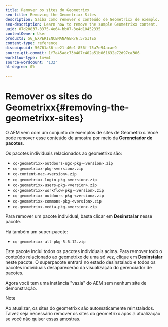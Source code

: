```yaml
---
title: Remover os sites do Geometrixx
seo-title: Removing the Geometrixx Sites
description: Saiba como remover o conteúdo de Geometrixx de exemplo.
seo-description: Learn how to remove the sample Geometrixx content.
uuid: 07d20837-3375-4e64-bb07-3e4d10452335
contentOwner: User
products: SG_EXPERIENCEMANAGER/6.5/SITES
content-type: reference
discoiquuid: 56761a36-ce21-46e1-856f-75a7e94acae9
source-git-commit: 1f7a45adc73b407c402a51b061632e72d97ca306
workflow-type: tm+mt
source-wordcount: '132'
ht-degree: 0%

---
```



# Remover os sites do Geometrixx{#removing-the-geometrixx-sites}

O AEM vem com um conjunto de exemplos de sites de Geometrixx. Você pode remover esse conteúdo de amostra por meio da **Gerenciador de pacotes**.

Os pacotes individuais relacionados ao geometrixx são:

* `cq-geometrixx-outdoors-ugc-pkg-<version>.zip`
* `cq-geometrixx-pkg-<version>.zip`
* `cq-content-mac-<version>.zip`
* `cq-geometrixx-login-pkg-<version>.zip`
* `cq-geometrixx-users-pkg-<version>.zip`
* `cq-geometrixx-workflow-pkg-<version>.zip`
* `cq-geometrixx-outdoors-pkg-<version>.zip`
* `cq-geometrixx-commons-pkg-<version>.zip`
* `cq-geometrixx-media-pkg-<version>.zip`

Para remover um pacote individual, basta clicar em **Desinstalar** nesse pacote.

Há também um super-pacote:

* `cq-geometrixx-all-pkg-5.6.12.zip`

Este pacote inclui todos os pacotes individuais acima. Para remover todo o conteúdo relacionado ao geometrixx de uma só vez, clique em **Desinstalar** neste pacote. O superpacote entrará no estado desinstalado e todos os pacotes individuais desaparecerão da visualização do gerenciador de pacotes.

Agora você tem uma instância &quot;vazia&quot; do AEM sem nenhum site de demonstração.

>[!NOTE]
>
>Ao atualizar, os sites do geometrixx são automaticamente reinstalados. Talvez seja necessário remover os sites do geometrixx após a atualização se você não quiser essas amostras.

